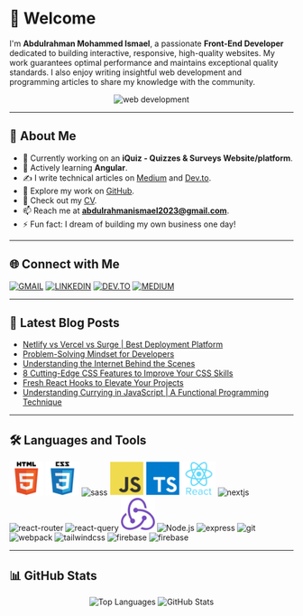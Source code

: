 # 👋 Welcome

I'm **Abdulrahman Mohammed Ismael**, a passionate **Front-End Developer** dedicated to building interactive, responsive, high-quality websites. My work guarantees optimal performance and maintains exceptional quality standards. I also enjoy writing insightful web development and programming articles to share my knowledge with the community.

<div align="center">
 <img src="https://assets.zyrosite.com/Aq20eV79zLfpXV6b/web-development-content-animated-A856GXrXQ9SM17oe.gif" alt="web development">
</div>

---

## 🚀 About Me

- 🔭 Currently working on an **iQuiz - Quizzes & Surveys Website/platform**.
- 🌱 Actively learning **Angular**.
- ✍️ I write technical articles on [Medium](https://medium.com/@DevAbdulrahman) and [Dev.to](https://dev.to/abdulrahmanismael).
- 💼 Explore my work on [GitHub](https://github.com/AbdulrahmanIsmael).
- 📄 Check out my [CV](https://drive.google.com/file/d/1M9_tanSWTdFMvIrpByeoBv1H5bXqhg5a/view?usp=sharing).
- 📫 Reach me at **<abdulrahmanismael2023@gmail.com>**.
- ⚡ Fun fact: I dream of building my own business one day!

---

## 🌐 Connect with Me

[![GMAIL](https://img.shields.io/badge/Gmail-D14836?style=for-the-badge&logo=gmail&logoColor=white)](https://mail.google.com/mail/u/0/#sent?compose=CllgCHrglzjNcTGxWSVWmCSkzwJHJjdHVpPNlRBHmtXsmxWFvRdnnCqCnrWwWchmPFkQlCWrkDq)
[![LINKEDIN](https://img.shields.io/badge/LinkedIn-0077B5?style=for-the-badge&logo=linkedin&logoColor=white)](www.linkedin.com/in/abdulrahmanismael)
[![DEV.TO](https://img.shields.io/badge/dev.to-0A0A0A?style=for-the-badge&logo=devdotto&logoColor=white)](https://dev.to/abdulrahmanismael)
[![MEDIUM](https://img.shields.io/badge/Medium-12100E?style=for-the-badge&logo=medium&logoColor=white)](https://medium.com/@DevAbdulrahman)

---

## 📜 Latest Blog Posts

- [Netlify vs Vercel vs Surge | Best Deployment Platform](https://dev.to/abdulrahmanismael/netlify-vs-vercel-vs-surge-the-best-platform-i-use-to-deploy-your-projects--56m5)
- [Problem-Solving Mindset for Developers](https://dev.to/abdulrahmanismael/you-are-not-bad-at-problem-solving-as-you-think-you-are-just-on-the-right-path-motivated-speech-for-developers-36mk)
- [Understanding the Internet Behind the Scenes](https://medium.com/@DevAbdulrahman/how-does-the-internet-work-behind-the-scenes-862aa48e1000)
- [8 Cutting-Edge CSS Features to Improve Your CSS Skills](https://medium.com/@DevAbdulrahman/revolutionize-your-css-skills-with-these-8-cutting-edge-css-features-870b70b8f940)
- [Fresh React Hooks to Elevate Your Projects](https://medium.com/@DevAbdulrahman/unlocking-the-power-of-react-fresh-hooks-to-expand-your-development-toolkit-35f87d87dfbf)
- [Understanding Currying in JavaScript | A Functional Programming Technique](https://medium.com/@DevAbdulrahman/currying-the-technique-for-controlling-javascript-d11b4d5e34c1)

---

## 🛠️ Languages and Tools

<p align="left">
  <img src="https://raw.githubusercontent.com/devicons/devicon/master/icons/html5/html5-original-wordmark.svg" alt="html5" width="60" height="60"/>
  <img src="https://raw.githubusercontent.com/devicons/devicon/master/icons/css3/css3-original-wordmark.svg" alt="css3" width="60" height="60"/>
  <img src="https://www.vectorlogo.zone/logos/sass-lang/sass-lang-icon.svg" alt="sass" width="60" height="60"/>
  <img src="https://raw.githubusercontent.com/devicons/devicon/master/icons/javascript/javascript-original.svg" alt="javascript" width="60" height="60"/>
  <img src="https://raw.githubusercontent.com/devicons/devicon/master/icons/typescript/typescript-original.svg" alt="typescript" width="60" height="60"/>
  <img src="https://raw.githubusercontent.com/devicons/devicon/master/icons/react/react-original-wordmark.svg" alt="react" width="60" height="60"/>
  <img src="https://www.vectorlogo.zone/logos/nextjs/nextjs-ar21.svg" alt="nextjs" width="100" height="60"/>
  <img src="https://www.vectorlogo.zone/logos/reactrouter/reactrouter-ar21.svg" alt="react-router" width="100" height="80"/>
  <img src="https://raw.githubusercontent.com/gilbarbara/logos/92bb74e98bca1ea1ad794442676ebc4e75038adc/logos/react-query.svg" alt="react-query" width="120" height="80"/>
  <img src="https://raw.githubusercontent.com/devicons/devicon/master/icons/redux/redux-original.svg" alt="redux" width="60" height="60"/>
  <img src="https://www.vectorlogo.zone/logos/nodejs/nodejs-horizontal.svg" alt="Node.js" width="120" height="60"/>
  <img src="https://www.vectorlogo.zone/logos/expressjs/expressjs-ar21~bgwhite.svg" alt="express" width="80" height="60"/>
  <img src="https://www.vectorlogo.zone/logos/git-scm/git-scm-icon.svg" alt="git" width="60" height="60"/>
  <img src="https://www.vectorlogo.zone/logos/js_webpack/js_webpack-ar21.svg" alt="webpack" width="100" height="60"/>
  <img src="https://www.vectorlogo.zone/logos/tailwindcss/tailwindcss-ar21.svg" alt="tailwindcss" width="120" height="80"/>
  <img src="https://www.vectorlogo.zone/logos/firebase/firebase-ar21.svg" alt="firebase" width="120" height="80"/>
  <img src="https://www.vectorlogo.zone/logos/axios/axios-ar21.svg" alt="firebase" width="120" height="80"/>
</p>

---

## 📊 GitHub Stats

<p align="center">
  <img src="https://github-readme-stats.vercel.app/api/top-langs?username=abdulrahmanismael&show_icons=true&theme=dark&locale=en&layout=compact" alt="Top Languages" />
  <img src="https://github-readme-stats.vercel.app/api?username=abdulrahmanismael&show_icons=true&theme=dark&locale=en" alt="GitHub Stats" />
</p>

